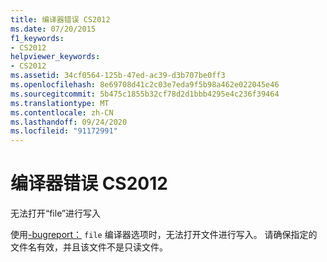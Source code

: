 ```yaml
---
title: 编译器错误 CS2012
ms.date: 07/20/2015
f1_keywords:
- CS2012
helpviewer_keywords:
- CS2012
ms.assetid: 34cf0564-125b-47ed-ac39-d3b707be0ff3
ms.openlocfilehash: 8e69708d41c2c03e7eda9f5b98a462e022045e46
ms.sourcegitcommit: 5b475c1855b32cf78d2d1bbb4295e4c236f39464
ms.translationtype: MT
ms.contentlocale: zh-CN
ms.lasthandoff: 09/24/2020
ms.locfileid: "91172991"
---
```

# <a name="compiler-error-cs2012"></a>编译器错误 CS2012

无法打开“file”进行写入  
  
 使用[-bugreport：](../language-reference/compiler-options/bugreport-compiler-option.md) `file` 编译器选项时，无法打开文件进行写入。 请确保指定的文件名有效，并且该文件不是只读文件。
